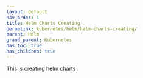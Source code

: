 ```yaml
---
layout: default
nav_order: 1
title: Helm Charts Creating
permalink: kubernetes/helm/helm-charts-creating/
parent: Helm
grand_parent: Kubernetes
has_toc: true
has_children: true
---
```


This is creating helm charts
